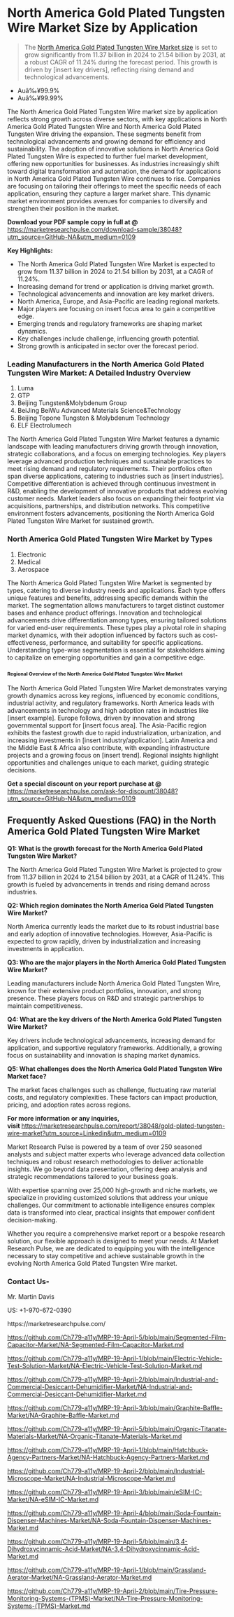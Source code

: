 <h1>North America Gold Plated Tungsten Wire Market&nbsp;Size by Application</h1><blockquote><p>The <a href="https://marketresearchpulse.com/download-sample/38048?utm_source=GitHub-NA&amp;utm_medium=0109">North America Gold Plated Tungsten Wire Market size</a> is set to grow significantly from 11.37 billion in 2024 to 21.54 billion by 2031, at a robust CAGR of 11.24% during the forecast period. This growth is driven by [insert key drivers], reflecting rising demand and technological advancements.</p></blockquote><ul><li>Auâ‰¥99.9%<li> Auâ‰¥99.99%</li></ul><p>The North America Gold Plated Tungsten Wire market size by application reflects strong growth across diverse sectors, with key applications in North America Gold Plated Tungsten Wire and North America Gold Plated Tungsten Wire driving the expansion. These segments benefit from technological advancements and growing demand for efficiency and sustainability. The adoption of innovative solutions in North America Gold Plated Tungsten Wire is expected to further fuel market development, offering new opportunities for businesses. As industries increasingly shift toward digital transformation and automation, the demand for applications in North America Gold Plated Tungsten Wire continues to rise. Companies are focusing on tailoring their offerings to meet the specific needs of each application, ensuring they capture a larger market share. This dynamic market environment provides avenues for companies to diversify and strengthen their position in the market.</p><p><strong>Download your PDF sample copy in full at @ </strong><a href="https://marketresearchpulse.com/download-sample/38048?utm_source=GitHub-NA&amp;utm_medium=0109">https://marketresearchpulse.com/download-sample/38048?utm_source=GitHub-NA&amp;utm_medium=0109</a></p><p><strong>Key Highlights: </strong></p><ul><li>The North America Gold Plated Tungsten Wire Market is expected to grow from 11.37 billion in 2024 to 21.54 billion by 2031, at a CAGR of 11.24%.</li><li>Increasing demand for trend or application is driving market growth.</li><li>Technological advancements and innovation are key market drivers.</li><li>North America, Europe, and Asia-Pacific are leading regional markets.</li><li>Major players are focusing on insert focus area to gain a competitive edge.</li><li>Emerging trends and regulatory frameworks are shaping market dynamics.</li><li>Key challenges include challenge, influencing growth potential.</li><li>Strong growth is anticipated in sector over the forecast period.</li></ul><h3>Leading Manufacturers in the North America Gold Plated Tungsten Wire Market: A Detailed Industry Overview</h3><ol><li>Luma</li><li>GTP</li><li>Beijing Tungsten&Molybdenum Group</li><li>BeiJing BeiWu Advanced Materials Science&Technology</li><li>Beijing Topone Tungsten & Molybdenum Technology</li><li>ELF Electrolumech</li></ol><div class="flex max-w-full flex-col flex-grow"><div class="min-h-8 text-message flex w-full flex-col items-end gap-2 whitespace-normal break-words [.text-message+&amp;]:mt-5" dir="auto" data-message-author-role="assistant" data-message-id="fd8432e4-4910-450d-b182-61b7bfb0a01f" data-message-model-slug="gpt-4o"><div class="flex w-full flex-col gap-1 empty:hidden first:pt-[3px]"><div class="markdown prose w-full break-words dark:prose-invert light"><p>The North America Gold Plated Tungsten Wire Market features a dynamic landscape with leading manufacturers driving growth through innovation, strategic collaborations, and a focus on emerging technologies. Key players leverage advanced production techniques and sustainable practices to meet rising demand and regulatory requirements. Their portfolios often span diverse applications, catering to industries such as [insert industries]. Competitive differentiation is achieved through continuous investment in R&amp;D, enabling the development of innovative products that address evolving customer needs. Market leaders also focus on expanding their footprint via acquisitions, partnerships, and distribution networks. This competitive environment fosters advancements, positioning the North America Gold Plated Tungsten Wire Market for sustained growth.</p></div></div></div></div><h3>North America Gold Plated Tungsten Wire Market by Types</h3><ol><li>Electronic<li> Medical<li> Aerospace</li></ol><div class="flex max-w-full flex-col flex-grow"><div class="min-h-8 text-message flex w-full flex-col items-end gap-2 whitespace-normal break-words [.text-message+&amp;]:mt-5" dir="auto" data-message-author-role="assistant" data-message-id="084470be-0bb7-4664-bddf-5156b4f41249" data-message-model-slug="gpt-4o-mini"><div class="flex w-full flex-col gap-1 empty:hidden first:pt-[3px]"><div class="markdown prose w-full break-words dark:prose-invert light"><p>The North America Gold Plated Tungsten Wire Market is segmented by types, catering to diverse industry needs and applications. Each type offers unique features and benefits, addressing specific demands within the market. The segmentation allows manufacturers to target distinct customer bases and enhance product offerings. Innovation and technological advancements drive differentiation among types, ensuring tailored solutions for varied end-user requirements. These types play a pivotal role in shaping market dynamics, with their adoption influenced by factors such as cost-effectiveness, performance, and suitability for specific applications. Understanding type-wise segmentation is essential for stakeholders aiming to capitalize on emerging opportunities and gain a competitive edge.</p></div></div></div></div><h3><span style="font-size: 11px;">Regional Overview of the North America Gold Plated Tungsten Wire Market</span></h3><div class="flex max-w-full flex-col flex-grow"><div class="min-h-8 text-message flex w-full flex-col items-end gap-2 whitespace-normal break-words [.text-message+&amp;]:mt-5" dir="auto" data-message-author-role="assistant" data-message-id="e9038762-ce64-4e30-91c9-9bd413514231" data-message-model-slug="gpt-4o-mini"><div class="flex w-full flex-col gap-1 empty:hidden first:pt-[3px]"><div class="markdown prose w-full break-words dark:prose-invert light"><p>The North America Gold Plated Tungsten Wire Market demonstrates varying growth dynamics across key regions, influenced by economic conditions, industrial activity, and regulatory frameworks. North America leads with advancements in technology and high adoption rates in industries like [insert example]. Europe follows, driven by innovation and strong governmental support for [insert focus area]. The Asia-Pacific region exhibits the fastest growth due to rapid industrialization, urbanization, and increasing investments in [insert industry/application]. Latin America and the Middle East &amp; Africa also contribute, with expanding infrastructure projects and a growing focus on [insert trend]. Regional insights highlight opportunities and challenges unique to each market, guiding strategic decisions.</p></div></div></div></div><p><strong>Get a special discount on your report purchase at @ </strong><a href="https://marketresearchpulse.com/ask-for-discount/38048?utm_source=GitHub-NA&amp;utm_medium=0109">https://marketresearchpulse.com/ask-for-discount/38048?utm_source=GitHub-NA&amp;utm_medium=0109</a></p><h2>Frequently Asked Questions (FAQ) in the North America Gold Plated Tungsten Wire Market</h2><p><strong>Q1: What is the growth forecast for the North America Gold Plated Tungsten Wire Market?</strong></p><p>The North America Gold Plated Tungsten Wire Market is projected to grow from 11.37 billion in 2024 to 21.54 billion by 2031, at a CAGR of 11.24%. This growth is fueled by advancements in trends and rising demand across industries.</p><p><strong>Q2: Which region dominates the North America Gold Plated Tungsten Wire Market?</strong></p><p>North America currently leads the market due to its robust industrial base and early adoption of innovative technologies. However, Asia-Pacific is expected to grow rapidly, driven by industrialization and increasing investments in application.</p><p><strong>Q3: Who are the major players in the North America Gold Plated Tungsten Wire Market?</strong></p><p>Leading manufacturers include North America Gold Plated Tungsten Wire, known for their extensive product portfolios, innovation, and strong presence. These players focus on R&amp;D and strategic partnerships to maintain competitiveness.</p><p><strong>Q4: What are the key drivers of the North America Gold Plated Tungsten Wire Market?</strong></p><p>Key drivers include technological advancements, increasing demand for application, and supportive regulatory frameworks. Additionally, a growing focus on sustainability and innovation is shaping market dynamics.</p><p><strong>Q5: What challenges does the North America Gold Plated Tungsten Wire Market face?</strong></p><p>The market faces challenges such as challenge, fluctuating raw material costs, and regulatory complexities. These factors can impact production, pricing, and adoption rates across regions.</p><p><strong>For more information or any inquiries, visit&nbsp;</strong><a href="https://marketresearchpulse.com/report/38048/gold-plated-tungsten-wire-market?utm_source=Linkedin&utm_medium=0109">https://marketresearchpulse.com/report/38048/gold-plated-tungsten-wire-market?utm_source=Linkedin&utm_medium=0109</a></p><p>Market Research Pulse is powered by a team of over 250 seasoned analysts and subject matter experts who leverage advanced data collection techniques and robust research methodologies to deliver actionable insights. We go beyond data presentation, offering deep analysis and strategic recommendations tailored to your business goals.</p><p>With expertise spanning over 25,000 high-growth and niche markets, we specialize in providing customized solutions that address your unique challenges. Our commitment to actionable intelligence ensures complex data is transformed into clear, practical insights that empower confident decision-making.</p><p>Whether you require a comprehensive market report or a bespoke research solution, our flexible approach is designed to meet your needs. At Market Research Pulse, we are dedicated to equipping you with the intelligence necessary to stay competitive and achieve sustainable growth in the evolving North America Gold Plated Tungsten Wire market.</p><h3><strong>Contact Us-</strong></h3><p>Mr. Martin Davis</p><p>US: +1-970-672-0390</p><p>https://marketresearchpulse.com/</p><p><a href="https://github.com/Ch779-a11y/MRP-19-April-5/blob/main/Segmented-Film-Capacitor-Market/NA-Segmented-Film-Capacitor-Market.md">https://github.com/Ch779-a11y/MRP-19-April-5/blob/main/Segmented-Film-Capacitor-Market/NA-Segmented-Film-Capacitor-Market.md</a></p><p><a href="https://github.com/Ch779-a11y/MRP-19-April-1/blob/main/Electric-Vehicle-Test-Solution-Market/NA-Electric-Vehicle-Test-Solution-Market.md">https://github.com/Ch779-a11y/MRP-19-April-1/blob/main/Electric-Vehicle-Test-Solution-Market/NA-Electric-Vehicle-Test-Solution-Market.md</a></p><p><a href="https://github.com/Ch779-a11y/MRP-19-April-2/blob/main/Industrial-and-Commercial-Desiccant-Dehumidifier-Market/NA-Industrial-and-Commercial-Desiccant-Dehumidifier-Market.md">https://github.com/Ch779-a11y/MRP-19-April-2/blob/main/Industrial-and-Commercial-Desiccant-Dehumidifier-Market/NA-Industrial-and-Commercial-Desiccant-Dehumidifier-Market.md</a></p><p><a href="https://github.com/Ch779-a11y/MRP-19-April-3/blob/main/Graphite-Baffle-Market/NA-Graphite-Baffle-Market.md">https://github.com/Ch779-a11y/MRP-19-April-3/blob/main/Graphite-Baffle-Market/NA-Graphite-Baffle-Market.md</a></p><p><a href="https://github.com/Ch779-a11y/MRP-19-April-5/blob/main/Organic-Titanate-Materials-Market/NA-Organic-Titanate-Materials-Market.md">https://github.com/Ch779-a11y/MRP-19-April-5/blob/main/Organic-Titanate-Materials-Market/NA-Organic-Titanate-Materials-Market.md</a></p><p><a href="https://github.com/Ch779-a11y/MRP-19-April-1/blob/main/Hatchbuck-Agency-Partners-Market/NA-Hatchbuck-Agency-Partners-Market.md">https://github.com/Ch779-a11y/MRP-19-April-1/blob/main/Hatchbuck-Agency-Partners-Market/NA-Hatchbuck-Agency-Partners-Market.md</a></p><p><a href="https://github.com/Ch779-a11y/MRP-19-April-2/blob/main/Industrial-Microscope-Market/NA-Industrial-Microscope-Market.md">https://github.com/Ch779-a11y/MRP-19-April-2/blob/main/Industrial-Microscope-Market/NA-Industrial-Microscope-Market.md</a></p><p><a href="https://github.com/Ch779-a11y/MRP-19-April-3/blob/main/eSIM-IC-Market/NA-eSIM-IC-Market.md">https://github.com/Ch779-a11y/MRP-19-April-3/blob/main/eSIM-IC-Market/NA-eSIM-IC-Market.md</a></p><p><a href="https://github.com/Ch779-a11y/MRP-19-April-4/blob/main/Soda-Fountain-Dispenser-Machines-Market/NA-Soda-Fountain-Dispenser-Machines-Market.md">https://github.com/Ch779-a11y/MRP-19-April-4/blob/main/Soda-Fountain-Dispenser-Machines-Market/NA-Soda-Fountain-Dispenser-Machines-Market.md</a></p><p><a href="https://github.com/Ch779-a11y/MRP-19-April-5/blob/main/3,4-Dihydroxycinnamic-Acid-Market/NA-3,4-Dihydroxycinnamic-Acid-Market.md">https://github.com/Ch779-a11y/MRP-19-April-5/blob/main/3,4-Dihydroxycinnamic-Acid-Market/NA-3,4-Dihydroxycinnamic-Acid-Market.md</a></p><p><a href="https://github.com/Ch779-a11y/MRP-19-April-1/blob/main/Grassland-Aerator-Market/NA-Grassland-Aerator-Market.md">https://github.com/Ch779-a11y/MRP-19-April-1/blob/main/Grassland-Aerator-Market/NA-Grassland-Aerator-Market.md</a></p><p><a href="https://github.com/Ch779-a11y/MRP-19-April-2/blob/main/Tire-Pressure-Monitoring-Systems-(TPMS)-Market/NA-Tire-Pressure-Monitoring-Systems-(TPMS)-Market.md">https://github.com/Ch779-a11y/MRP-19-April-2/blob/main/Tire-Pressure-Monitoring-Systems-(TPMS)-Market/NA-Tire-Pressure-Monitoring-Systems-(TPMS)-Market.md</a></p>
